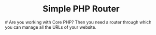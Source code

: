 <h1 align="center">Simple PHP Router</h1>
# Are you working with Core PHP? Then you need a router through which you can manage all the URLs of your website.
